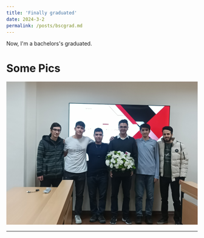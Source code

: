```yaml
---
title: 'Finally graduated'
date: 2024-3-2
permalink: /posts/bscgrad.md
---
```


Now, I'm a bachelors's graduated.


Some Pics
======
<img src='/images/bscgrad.jpg'>

------